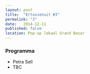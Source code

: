 ```yaml
---
layout: post
title:  "Ertussenuit #3"
permalink: "3"
date:   2014-12-11
published: false
location: Pop-up lokaal Grand Bazar
---
```


### Programma
- Petra Sell
- TBC